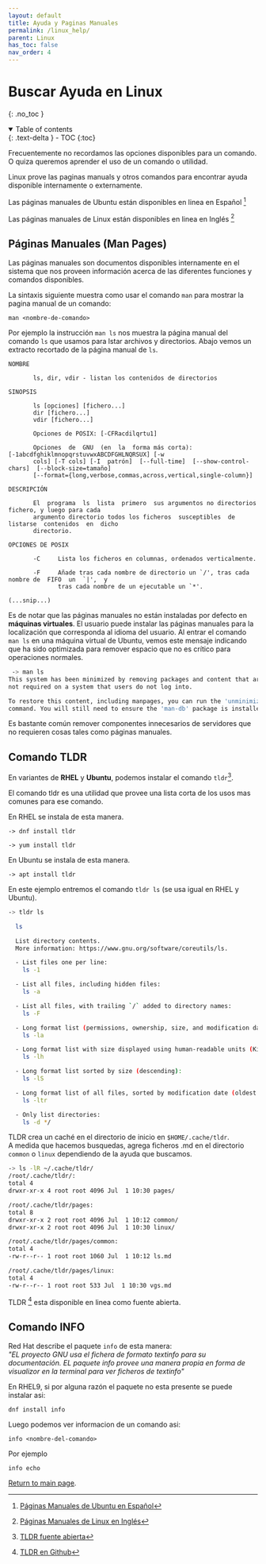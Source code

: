 ```yaml
---
layout: default
title: Ayuda y Paginas Manuales
permalink: /linux_help/
parent: Linux
has_toc: false
nav_order: 4
---
```


# Buscar Ayuda en Linux

{: .no_toc }

<details open markdown="block">
  <summary>
    Table of contents
  </summary>
  {: .text-delta }
- TOC
{:toc}
</details>

Frecuentemente no recordamos las opciones disponibles para un comando. O quiza queremos aprender el uso de un comando o utilidad. 

Linux prove las paginas manuals y otros comandos para encontrar ayuda disponible internamente o externamente.

Las páginas manuales de Ubuntu están disponibles en linea en Español [^1]

Las páginas manuales de Linux están disponibles en linea en Inglés [^2]

[^1]: [Páginas Manuales de Ubuntu en Español](https://manpages.ubuntu.com/manpages/focal/es/)
[^2]: [Páginas Manuales de Linux en Inglés](https://man7.org/linux/man-pages/index.html)

## Páginas Manuales (Man Pages)

Las páginas manuales son documentos disponibles internamente en el sistema que nos proveen información acerca de las diferentes funciones y comandos disponibles.

La sintaxis siguiente muestra como usar el comando `man` para mostrar la pagina manual de un comando:
```
man <nombre-de-comando>
```

Por ejemplo la instrucción `man ls` nos muestra la página manual del comando `ls` que usamos para lstar archivos y directorios. Abajo vemos un extracto recortado de la página manual de `ls`.
```
NOMBRE

       ls, dir, vdir - listan los contenidos de directorios

SINOPSIS

       ls [opciones] [fichero...]
       dir [fichero...]
       vdir [fichero...]

       Opciones de POSIX: [-CFRacdilqrtu1]

       Opciones  de  GNU  (en  la  forma más corta): [-1abcdfghiklmnopqrstuvwxABCDFGHLNQRSUX] [-w
       cols] [-T cols] [-I  patrón]  [--full-time]  [--show-control-chars]  [--block-size=tamaño]
       [--format={long,verbose,commas,across,vertical,single-column}]

DESCRIPCIÓN

       El  programa  ls  lista  primero  sus argumentos no directorios fichero, y luego para cada
       argumento directorio todos los ficheros  susceptibles  de  listarse  contenidos  en  dicho
       directorio. 

OPCIONES DE POSIX

       -C     Lista los ficheros en columnas, ordenados verticalmente.

       -F     Añade tras cada nombre de directorio un `/', tras cada nombre de  FIFO  un  `|',  y
              tras cada nombre de un ejecutable un `*'.

(...snip...)             
```

Es de notar que las páginas manuales no están instaladas por defecto en **máquinas virtuales**. El usuario puede instalar las páginas manuales para la localización que corresponda al idioma del usuario. Al entrar el comando `man ls` en una máquina virtual de Ubuntu, vemos este mensaje indicando que ha sido optimizada para remover espacio que no es crítico para operaciones normales.

```bash
 -> man ls
This system has been minimized by removing packages and content that are
not required on a system that users do not log into.

To restore this content, including manpages, you can run the 'unminimize'
command. You will still need to ensure the 'man-db' package is installed.
```
Es bastante común remover componentes innecesarios de servidores que no requieren cosas tales como páginas manuales.

## Comando TLDR

En variantes de **RHEL** y **Ubuntu**, podemos instalar el comando `tldr`[^3].

[^3]: [TLDR fuente abierta](https://tldr.sh/)

El comando tldr es una utilidad que provee una lista corta de los usos mas comunes para ese comando.

En RHEL se instala de esta manera.

```
-> dnf install tldr

-> yum install tldr
```

En Ubuntu se instala de esta manera.
```
-> apt install tldr
```

En este ejemplo entremos el comando `tldr ls` (se usa igual en RHEL y Ubuntu).
```bash
-> tldr ls

  ls

  List directory contents.
  More information: https://www.gnu.org/software/coreutils/ls.

  - List files one per line:
    ls -1

  - List all files, including hidden files:
    ls -a

  - List all files, with trailing `/` added to directory names:
    ls -F

  - Long format list (permissions, ownership, size, and modification date) of all files:
    ls -la

  - Long format list with size displayed using human-readable units (KiB, MiB, GiB):
    ls -lh

  - Long format list sorted by size (descending):
    ls -lS

  - Long format list of all files, sorted by modification date (oldest first):
    ls -ltr

  - Only list directories:
    ls -d */
```

TLDR crea un caché en el directorio de inicio en `$HOME/.cache/tldr`.<br>
A medida que hacemos busquedas, agrega ficheros .md en el directorio `common` o `linux` dependiendo de la ayuda que buscamos.
```bash
-> ls -lR ~/.cache/tldr/
/root/.cache/tldr/:
total 4
drwxr-xr-x 4 root root 4096 Jul  1 10:30 pages/

/root/.cache/tldr/pages:
total 8
drwxr-xr-x 2 root root 4096 Jul  1 10:12 common/
drwxr-xr-x 2 root root 4096 Jul  1 10:30 linux/

/root/.cache/tldr/pages/common:
total 4
-rw-r--r-- 1 root root 1060 Jul  1 10:12 ls.md

/root/.cache/tldr/pages/linux:
total 4
-rw-r--r-- 1 root root 533 Jul  1 10:30 vgs.md
```

TLDR [^4] esta disponible en linea como fuente abierta.

[^4]: [TLDR en Github](https://github.com/tldr-pages/tldr-python-client)

## Comando INFO

Red Hat describe el paquete `info` de esta manera:<br>
_"EL proyecto GNU usa el fichera de formato textinfo para su documentación. EL paquete info provee una manera propia en forma de visualizor en la terminal para ver ficheros de textinfo"_

En RHEL9, si por alguna razón el paquete no esta presente se puede instalar asi:
```
dnf install info
```

Luego podemos ver informacion de un comando asi:
```
info <nombre-del-comando>
```
Por ejemplo
```
info echo
```

[Return to main page]({{site.baseurl}}/).